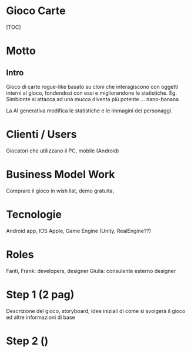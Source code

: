 Gioco Carte
===========
[TOC]

# Motto

## Intro
Gioco di carte rogue-like basato su cloni che interagiscono con oggetti interni al gioco, fondendosi con essi 
e migliorandone le statistiche. Eg. Simbionte si attacca ad una mucca diventa più potente ... nano-banana

La AI generativa modifica le statistiche e le immagini dei personaggi.

# Clienti / Users
Giocatori che utilizzano il PC, mobile (Android) 

# Business Model Work
Comprare il gioco in wish list, demo gratuita,

# Tecnologie
Android app, IOS Apple, Game Engine (Unity, RealEngine??)

# Roles
Fanti, Frank: developers, designer 
Giulia: consulente esterno designer

# Step 1 (2 pag)
Descrizione del gioco, storyboard, idee iniziali di come si svolgerà il gioco ed altre informazioni di base
 
# Step 2 ()

